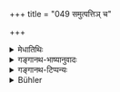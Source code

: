 +++
title = "049 समुत्पत्तिञ् च"

+++

<details><summary>मेधातिथिः</summary>

अशुचिस्थाने कुक्षौ गर्भवृद्धिः, शुक्रशोणिताभ्यां वाशुचिभ्यां प्रभावः । तथा **वधबन्धौ** शरीरवतां तत्कृतौ । एतत् सर्वं **प्रसमीक्ष्य** निपुणबुद्ध्या तत्वतो निरूप्य । **निवर्तेत सर्वमांसस्य भक्षणात्** सर्वस्याप्रतिषिद्धस्यापि, किं पुनः प्रतिषिद्धस्य । 

- अर्थवादो ऽयम् । न पुनस् तत्वतः अशुच्य् एव मांसं ज्ञेयम् । न हि तदशुचित्वविधिपरं वाक्यम् ॥ ५.४९ ॥
</details>

<details><summary>गङ्गानथ-भाष्यानुवादः</summary>

The foetus grows in the womb, which is an unclean place: and it is produced from semen and ovule, both unclean things.

‘*Fettering and killing*’—involved in the obtaining of meat.

‘*Having duly pondered over*’—carefully considered with an alert mind;—‘*all* *this*,—*one shall abstain from the eating of all*
*meat*’—*i.e*., also of that which is not forbidden; what to say of what
is actually forbidden?

The present text is a commendatory exaggeration: it is not meant that meat should be always regarded as *unclean*; the sentence does not mean to lay down that all meat is actually unclean.—(49)
</details>

<details><summary>गङ्गानथ-टिप्पन्यः</summary>

**(verses 5.48-49)  
**

See Explanatory notes for [Verse 5.48].
</details>

<details><summary>Bühler</summary>

049	Having well considered the (disgusting) origin of flesh and the (cruelty of) fettering and slaying corporeal beings, let him entirely abstain from eating flesh.
</details>
